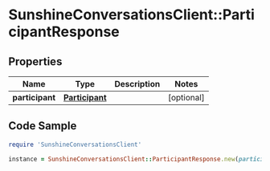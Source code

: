 # SunshineConversationsClient::ParticipantResponse

## Properties

Name | Type | Description | Notes
------------ | ------------- | ------------- | -------------
**participant** | [**Participant**](Participant.md) |  | [optional] 

## Code Sample

```ruby
require 'SunshineConversationsClient'

instance = SunshineConversationsClient::ParticipantResponse.new(participant: null)
```



